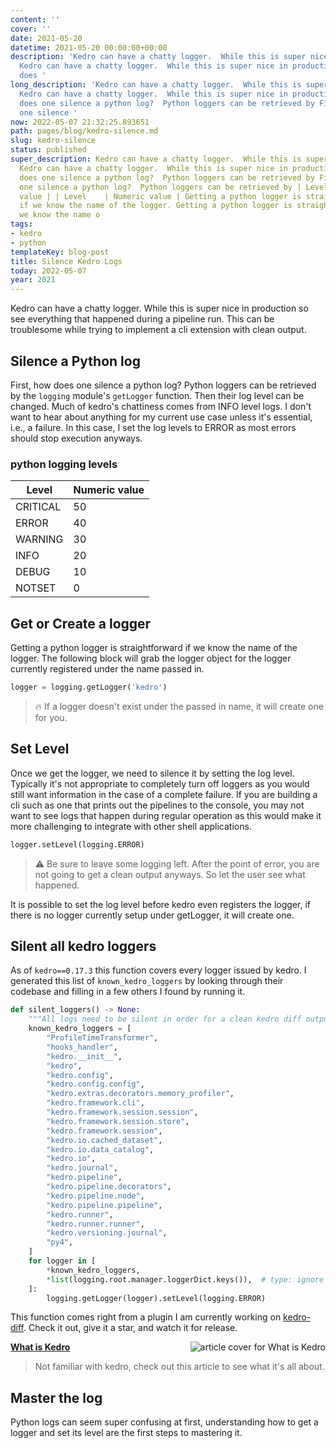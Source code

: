 ```yaml
---
content: ''
cover: ''
date: 2021-05-20
datetime: 2021-05-20 00:00:00+00:00
description: 'Kedro can have a chatty logger.  While this is super nice in production
  Kedro can have a chatty logger.  While this is super nice in production First, how
  does '
long_description: 'Kedro can have a chatty logger.  While this is super nice in production
  Kedro can have a chatty logger.  While this is super nice in production First, how
  does one silence a python log?  Python loggers can be retrieved by First, how does
  one silence '
now: 2022-05-07 21:32:25.893651
path: pages/blog/kedro-silence.md
slug: kedro-silence
status: published
super_description: Kedro can have a chatty logger.  While this is super nice in production
  Kedro can have a chatty logger.  While this is super nice in production First, how
  does one silence a python log?  Python loggers can be retrieved by First, how does
  one silence a python log?  Python loggers can be retrieved by | Level    | Numeric
  value | | Level    | Numeric value | Getting a python logger is straightforward
  if we know the name of the logger. Getting a python logger is straightforward if
  we know the name o
tags:
- kedro
- python
templateKey: blog-post
title: Silence Kedro Logs
today: 2022-05-07
year: 2021
---
```


Kedro can have a chatty logger.  While this is super nice in production
so see everything that happened during a pipeline run. This can be troublesome
while trying to implement a cli extension with clean output.

## Silence a Python log

First, how does one silence a python log?  Python loggers can be retrieved by
the `logging` module's `getLogger` function. Then their log level can be
changed.  Much of kedro's chattiness comes from INFO level logs.  I don't want
to hear about anything for my current use case unless it's essential, i.e., a
failure.  In this case, I set the log levels to ERROR as most errors should
stop execution anyways.


### python logging levels


| Level    | Numeric value |
|----------|---------------|
| CRITICAL | 50            |
| ERROR    | 40            |
| WARNING  | 30            |
| INFO     | 20            |
| DEBUG    | 10            |
| NOTSET   | 0             |


## Get or Create a logger

Getting a python logger is straightforward if we know the name of the logger.
The following block will grab the logger object for the logger currently
registered under the name passed in.

``` python
logger = logging.getLogger('kedro')
```

> 🔥 If a logger doesn't exist under the passed in name, it will create one for you.

## Set Level

Once we get the logger, we need to silence it by setting the log level.
Typically it's not appropriate to completely turn off loggers as you would still
want information in the case of a complete failure.  If you are building
a cli such as one that prints out the pipelines to the console, you may not want
to see logs that happen during regular operation as this would make it more
challenging to integrate with other shell applications.

``` python 
logger.setLevel(logging.ERROR)
```

> ⚠ Be sure to leave some logging left. After the point of error, you are not
> going to get a clean output anyways.  So let the user see what happened.

It is possible to set the log level before kedro even registers the
logger, if there is no logger currently setup under getLogger, it will create
one.

## Silent all kedro loggers

As of `kedro==0.17.3` this function covers every logger issued by
kedro.  I generated this list of `known_kedro_loggers` by looking through their
codebase and filling in a few others I found by running it.

``` python
def silent_loggers() -> None:
    """All logs need to be silent in order for a clean kedro diff output."""
    known_kedro_loggers = [
        "ProfileTimeTransformer",
        "hooks_handler",
        "kedro.__init__",
        "kedro",
        "kedro.config",
        "kedro.config.config",
        "kedro.extras.decorators.memory_profiler",
        "kedro.framework.cli",
        "kedro.framework.session.session",
        "kedro.framework.session.store",
        "kedro.framework.session",
        "kedro.io.cached_dataset",
        "kedro.io.data_catalog",
        "kedro.io",
        "kedro.journal",
        "kedro.pipeline",
        "kedro.pipeline.decorators",
        "kedro.pipeline.node",
        "kedro.pipeline.pipeline",
        "kedro.runner",
        "kedro.runner.runner",
        "kedro.versioning.journal",
        "py4",
    ]
    for logger in [
        *known_kedro_loggers,
        *list(logging.root.manager.loggerDict.keys()),  # type: ignore
    ]:
        logging.getLogger(logger).setLevel(logging.ERROR)
```

This function comes right from a plugin I am currently working on
[kedro-diff](https://github.com/WaylonWalker/kedro-diff).  Check it out, give
it a star, and watch it for release.



  <div class="onelinelink-wrapper">
      <a class="onelinelink" href="https://waylonwalker.com/what-is-kedro/">
          <img style="float: right;" align='right' src="https://images.waylonwalker.com/what-is-kedro-og_250x140.png" alt="article cover for 
 What is Kedro
"/>
          <p><strong>
 What is Kedro
</strong></p>
      </a>
  </div>


> Not familiar with kedro, check out this article to see what it's all about.

## Master the log

Python logs can seem super confusing at first, understanding how to get a
logger and set its level are the first steps to mastering it.